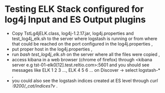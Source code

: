 Testing ELK Stack configured for log4j Input and ES Output plugins
==================================================================

* Copy TstLg4jELK.class, log4j-1.2.17.jar, log4j.properties and test_log4j_elk.sh to the server where logstash is
running or from where that could be reached on the port configured in the log4j.properties ,
* put proper host in the log4j.properties ,
* run *bash test_log4j_elk.sh* on the server where all the files were copied ,
* access kibana in a web browser (chrome of firefox) through <kibana server e.g tst-01-elk0[12].test.reltio.com>:5601
and you should see messages like ELK 1 2 3 ..., ELK 4 5 6 ... on Discover -> select logstash-* ,
* you could also see the logstash indices created at ES level through *curl <ES client host>:9200/_cat/indices?v* .
